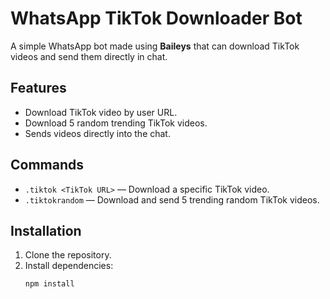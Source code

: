 # WhatsApp TikTok Downloader Bot

A simple WhatsApp bot made using **Baileys** that can download TikTok videos and send them directly in chat.

## Features
- Download TikTok video by user URL.
- Download 5 random trending TikTok videos.
- Sends videos directly into the chat.

## Commands
- `.tiktok <TikTok URL>` — Download a specific TikTok video.
- `.tiktokrandom` — Download and send 5 trending random TikTok videos.

## Installation
1. Clone the repository.
2. Install dependencies:
   ```bash
   npm install

